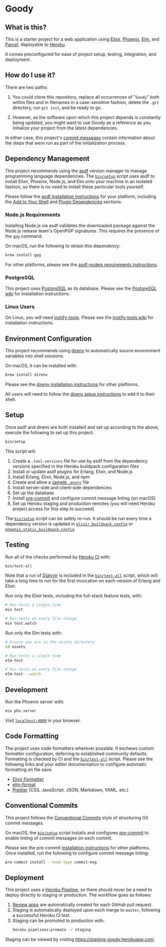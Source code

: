 # Goody

## What is this?

This is a starter project for a web application using [Elixir], [Phoenix], [Elm], and [Parcel], deployable to [Heroku].

It comes preconfigured for ease of project setup, testing, integration, and deployment.

[elixir]: https://elixir-lang.org
[phoenix]: https://phoenixframework.org
[elm]: https://elm-lang.org
[parcel]: https://parceljs.org
[heroku]: https://www.heroku.com

## How do I use it?

There are two paths:

1. You could clone this repository, replace all occurrences of "`Goody`" both within files and in filenames in a case-sensitive fashion, delete the `.git` directory, run `git init`, and be ready to go.

2. However, as the software upon which this project depends is constantly being updated, you might want to use Goody as a reference as you initialize your project from the latest dependencies.

In either case, this project's [commit messages] contain information about the steps that were run as part of the initialization process.

[commit messages]: https://github.com/jeffcole/goody/commits/master

## Dependency Management

This project recommends using the [asdf] version manager to manage programming language dependencies. The [`bin/setup`] script uses asdf to install Elixir, Phoenix, Node.js, and Elm onto your machine in an isolated fashion, so there is no need to install these particular tools yourself.

Please follow the [asdf installation instructions] for your platform, including the [Add to Your Shell] and [Plugin Dependencies] sections.

[asdf]: https://asdf-vm.com
[`bin/setup`]: bin/setup
[asdf installation instructions]: https://asdf-vm.com/#/core-manage-asdf-vm
[add to your shell]: https://asdf-vm.com/#/core-manage-asdf-vm?id=add-to-your-shell
[plugin dependencies]: https://asdf-vm.com/#/core-manage-asdf-vm?id=plugin-dependencies

### Node.js Requirements

Installing Node.js via asdf validates the downloaded package against the Node.js release team's OpenPGP signatures. This requires the presence of the `gpg` command.

On macOS, run the following to obtain this dependency:

```sh
brew install gpg
```

For other platforms, please see the [asdf-nodejs requirements instructions].

[asdf-nodejs requirements instructions]: https://github.com/asdf-vm/asdf-nodejs#requirements

### PostgreSQL

This project uses [PostgreSQL] as its database. Please see the [PostgreSQL wiki] for installation instructions.

[postgresql]: https://www.postgresql.org
[postgresql wiki]: https://wiki.postgresql.org/wiki/Detailed_installation_guides

### Linux Users

On Linux, you will need [inotify-tools]. Please see the [inotify-tools wiki] for installation instructions.

[inotify-tools]: https://github.com/rvoicilas/inotify-tools
[inotify-tools wiki]: https://github.com/rvoicilas/inotify-tools/wiki

## Environment Configuration

This project recommends using [direnv] to automatically source environment variables into shell sessions.

On macOS, it can be installed with:

```sh
brew install direnv
```

Please see the [direnv installation instructions] for other platforms.

All users will need to follow the [direnv setup instructions] to add it to their shell.

[direnv]: https://github.com/direnv/direnv
[direnv installation instructions]: https://github.com/direnv/direnv#install
[direnv setup instructions]: https://github.com/direnv/direnv#setup

## Setup

Once asdf and direnv are both installed and set up according to the above, execute the following to set up this project:

```sh
bin/setup
```

This script will:

1. Create a `.tool-versions` file for use by asdf from the dependency versions specified in the Heroku buildpack configuration files
1. Install or update asdf plugins for Erlang, Elixir, and Node.js
1. Install Erlang, Elixir, Node.js, and npm
1. Create and allow a [sample `.envrc`] file
1. Install server-side and client-side dependencies
1. Set up the database
1. Install [pre-commit] and configure commit message linting (on macOS)
1. Set up Heroku staging and production remotes (you will need Heroku project access for this step to succeed)

The [`bin/setup`] script can be safely re-run. It should be run every time a dependency version is updated in [`elixir_buildpack.config`] or [`phoenix_static_buildpack.config`].

[sample `.envrc`]: .sample.envrc
[script]: bin/setup
[`elixir_buildpack.config`]: elixir_buildpack.config
[`phoenix_static_buildpack.config`]: phoenix_static_buildpack.config
[pre-commit]: https://pre-commit.com

## Testing

Run all of the checks performed by [Heroku CI] with:

```sh
bin/test-all
```

Note that a run of [Dialyxir] is included in the [`bin/test-all`] script, which will take a long time to run for the first invocation on each version of Erlang and Elixir.

Run only the Elixir tests, including the full-stack feature tests, with:

```sh
# Run tests a single time
mix test

# Run tests on every file change
mix test.watch
```

Run only the Elm tests with:

```sh
# Ensure you are in the assets directory
cd assets

# Run tests a single time
elm-test

# Run tests on every file change
elm-test --watch
```

[heroku ci]: https://devcenter.heroku.com/articles/heroku-ci
[dialyxir]: https://github.com/jeremyjh/dialyxir
[`bin/test-all`]: bin/test-all

## Development

Run the Phoenix server with:

```sh
mix phx.server
```

Visit [`localhost:4000`](http://localhost:4000) in your browser.

## Code Formatting

The project uses code formatters wherever possible. It eschews custom formatter configuration, deferring to established community defaults. Formatting is checked by CI and the [`bin/test-all`] script. Please see the following links and your editor documentation to configure automatic formatting on file save.

- [Elixir Formatter]
- [elm-format]
- [Prettier] (CSS, JavaScript, JSON, Markdown, YAML, etc.)

[elixir formatter]: https://hexdocs.pm/mix/master/Mix.Tasks.Format.html
[elm-format]: https://github.com/avh4/elm-format
[prettier]: https://prettier.io/

## Conventional Commits

This project follows the [Conventional Commits] style of structuring Git commit messages.

On macOS, the [`bin/setup`] script installs and configures [pre-commit] to enable linting of commit messages on each commit.

Please see the pre-commit [installation instructions][pre-commit] for other platforms. Once installed, run the following to configure commit message linting:

```sh
pre-commit install --hook-type commit-msg
```

[conventional commits]: https://github.com/conventional-changelog/commitlint/tree/master/%40commitlint/config-conventional

## Deployment

This project uses a [Heroku Pipeline], so there should never be a need to deploy directly to staging or production. The workflow goes as follows:

1. [Review apps] are automatically created for each GitHub pull request.
1. Staging is automatically deployed upon each merge to `master`, following a successful Heroku CI test.
1. Staging can be promoted to production with:
   ```sh
   heroku pipelines:promote -r staging
   ```

Staging can be viewed by visiting https://staging-goody.herokuapp.com.

[heroku pipeline]: https://devcenter.heroku.com/articles/pipelines
[review apps]: https://devcenter.heroku.com/articles/github-integration-review-apps
